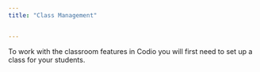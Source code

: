 ```yaml
---
title: "Class Management"


---
```


To work with the classroom features in Codio you will first need to set up a class for your students.